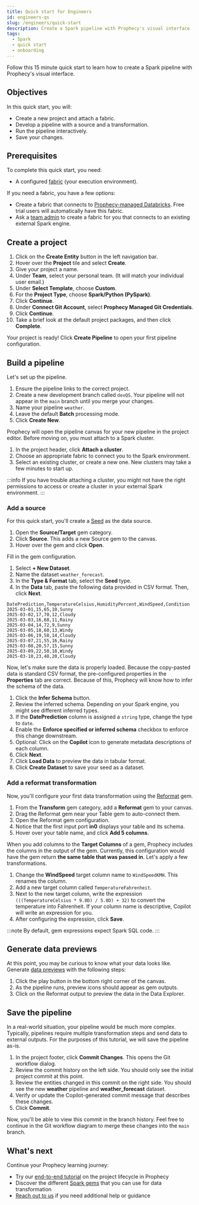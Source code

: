 ```yaml
---
title: Quick start for Engineers
id: engineers-qs
slug: /engineers/quick-start
description: Create a Spark pipeline with Prophecy's visual interface
tags:
  - Spark
  - quick start
  - onboarding
---
```


Follow this 15 minute quick start to learn how to create a Spark pipeline with Prophecy's visual interface.

## Objectives

In this quick start, you will:

- Create a new project and attach a fabric.
- Develop a pipeline with a source and a transformation.
- Run the pipeline interactively.
- Save your changes.

## Prerequisites

To complete this quick start, you need:

- A configured [fabric](docs/getting-started/concepts/fabrics.md) (your execution environment).

If you need a fabric, you have a few options:

- Create a fabric that connects to [Prophecy-managed Databricks](docs/enterprise/fabrics/Spark-fabrics/prophecy-managed.md). Free trial users will automatically have this fabric.
- Ask a [team admin](docs/administration/teams-users/teamuser.md) to create a fabric for you that connects to an existing external Spark engine.

## Create a project

1. Click on the **Create Entity** button in the left navigation bar.
1. Hover over the **Project** tile and select **Create**.
1. Give your project a name.
1. Under **Team**, select your personal team. (It will match your individual user email.)
1. Under **Select Template**, choose **Custom**.
1. For the **Project Type**, choose **Spark/Python (PySpark)**.
1. Click **Continue**.
1. Under **Connect Git Account**, select **Prophecy Managed Git Credentials**.
1. Click **Continue**.
1. Take a brief look at the default project packages, and then click **Complete**.

Your project is ready! Click **Create Pipeline** to open your first pipeline configuration.

## Build a pipeline

Let's set up the pipeline.

1. Ensure the pipeline links to the correct project.
1. Create a new development branch called `devQS`. Your pipeline will not appear in the `main` branch until you merge your changes.
1. Name your pipeline `weather`.
1. Leave the default **Batch** processing mode.
1. Click **Create New**.

Prophecy will open the pipeline canvas for your new pipeline in the project editor. Before moving on, you must attach to a Spark cluster.

1. In the project header, click **Attach a cluster**.
1. Choose an appropriate fabric to connect you to the Spark environment.
1. Select an existing cluster, or create a new one. New clusters may take a few minutes to start up.

:::info
If you have trouble attaching a cluster, you might not have the right permissions to access or create a cluster in your external Spark environment.
:::

### Add a source

For this quick start, you'll create a [Seed](/engineers/seed) as the data source.

1. Open the **Source/Target** gem category.
1. Click **Source**. This adds a new Source gem to the canvas.
1. Hover over the gem and click **Open**.

Fill in the gem configuration.

1. Select **+ New Dataset**.
1. Name the dataset `weather_forecast`.
1. In the **Type & Format** tab, select the **Seed** type.
1. In the **Data** tab, paste the following data provided in CSV format. Then, click **Next**.

```csv
DatePrediction,TemperatureCelsius,HumidityPercent,WindSpeed,Condition
2025-03-01,15,65,10,Sunny
2025-03-02,17,70,12,Cloudy
2025-03-03,16,68,11,Rainy
2025-03-04,14,72,9,Sunny
2025-03-05,18,60,13,Windy
2025-03-06,19,58,14,Cloudy
2025-03-07,21,55,16,Rainy
2025-03-08,20,57,15,Sunny
2025-03-09,22,50,18,Windy
2025-03-10,23,48,20,Cloudy
```

Now, let's make sure the data is properly loaded. Because the copy-pasted data is standard CSV format, the pre-configured properties in the **Properties** tab are correct. Because of this, Prophecy will know how to infer the schema of the data.

1. Click the **Infer Schema** button.
1. Review the inferred schema. Depending on your Spark engine, you might see different inferred types.
1. If the **DatePrediction** column is assigned a `string` type, change the type to `date`.
1. Enable the **Enforce specified or inferred schema** checkbox to enforce this change downstream.
1. Optional: Click on the **Copilot** icon to generate metadata descriptions of each column.
1. Click **Next**.
1. Click **Load Data** to preview the data in tabular format.
1. Click **Create Dataset** to save your seed as a dataset.

### Add a reformat transformation

Now, you'll configure your first data transformation using the [Reformat](/engineers/reformat) gem.

1. From the **Transform** gem category, add a **Reformat** gem to your canvas.
1. Drag the Reformat gem near your Table gem to auto-connect them.
1. Open the Reformat gem configuration.
1. Notice that the first input port **in0** displays your table and its schema.
1. Hover over your table name, and click **Add 5 columns**.

When you add columns to the **Target Columns** of a gem, Prophecy includes the columns in the output of the gem. Currently, this configuration would have the gem return **the same table that was passed in**. Let's apply a few transformations.

1. Change the **WindSpeed** target column name to `WindSpeedKMH`. This renames the column.
1. Add a new target column called `TemperatureFahrenheit`.
1. Next to the new target column, write the expression `(((TemperatureCelsius * 9.0D) / 5.0D) + 32)` to convert the temperature into Fahrenheit. If your column name is descriptive, Copilot will write an expression for you.
1. After configuring the expression, click **Save**.

:::note
By default, gem expressions expect Spark SQL code.
:::

## Generate data previews

At this point, you may be curious to know what your data looks like. Generate [data previews](/engineers/data-explorer) with the following steps:

1. Click the play button in the bottom right corner of the canvas.
1. As the pipeline runs, preview icons should appear as gem outputs.
1. Click on the Reformat output to preview the data in the Data Explorer.

## Save the pipeline

In a real-world situation, your pipeline would be much more complex. Typically, pipelines require multiple transformation steps and send data to external outputs. For the purposes of this tutorial, we will save the pipeline as-is.

1. In the project footer, click **Commit Changes**. This opens the Git workflow dialog.
1. Review the commit history on the left side. You should only see the initial project commit at this point.
1. Review the entities changed in this commit on the right side. You should see the new **weather** pipeline and **weather_forecast** dataset.
1. Verify or update the Copilot-generated commit message that describes these changes.
1. Click **Commit**.

Now, you'll be able to view this commit in the branch history. Feel free to continue in the Git workflow diagram to merge these changes into the `main` branch.

## What's next

Continue your Prophecy learning journey:

- Try our [end-to-end tutorial](docs/getting-started/tutorials/spark-with-databricks.md) on the project lifecycle in Prophecy
- Discover the different [Spark gems](/engineers/gems) that you can use for data transformation
- [Reach out to us](docs/getting-help/getting-help.md) if you need additional help or guidance
